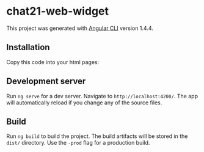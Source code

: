# chat21-web-widget

This project was generated with [Angular CLI](https://github.com/angular/angular-cli) version 1.4.4.


## Installation

Copy this code into your html pages:

<app-root></app-root>
<script type="text/javascript" src="inline.bundle.js"></script><script type="text/javascript" src="https://chat21-web.firebaseapp.com/polyfills.bundle.js"></script><script type="text/javascript" src="https://chat21-web.firebaseapp.com/scripts.bundle.js"></script><script type="text/javascript" src="https://chat21-web.firebaseapp.com/styles.bundle.js"></script><script type="text/javascript" src="https://chat21-web.firebaseapp.com/vendor.bundle.js"></script><script type="text/javascript" src="https://chat21-web.firebaseapp.com/main.bundle.js"></script>



## Development server

Run `ng serve` for a dev server. Navigate to `http://localhost:4200/`. The app will automatically reload if you change any of the source files.

## Build

Run `ng build` to build the project. The build artifacts will be stored in the `dist/` directory. Use the `-prod` flag for a production build.